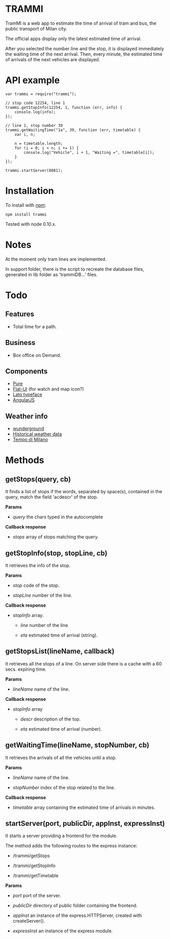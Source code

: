 TRAMMI
======

TramMI is a web app to estimate the time of arrival of tram and bus, the public
transport of Milan city.

The official apps display only the latest estimated time of arrival.

After you selected the number line and the stop, it is displayed immediately the
waiting time of the next arrival. Then, every minute, the estimated time of
arrivals of the next vehicles are displayed.

API example
===========

    var trammi = require("trammi");

    // stop code 12254, line 1
    trammi.getStopInfo(12254, 1, function (err, info) {
        console.log(info);
    });

    // line 1, stop number 39
    trammi.getWaitingTime("1a", 39, function (err, timetable) {
        var i, n;

        n = timetable.length;
        for (i = 0; i < n; i += 1) {
            console.log("Vehicle", i + 1, "Waiting =", timetable[i]);
        }
    });

    trammi.startServer(8081);

Installation
============

To install with [npm](http://github.com/isaacs/npm):

    npm install trammi

Tested with node 0.10.x.

Notes
=====

At the moment only tram lines are implemented.

In support folder, there is the script to recreate the database files, generated
in lib folder as 'trammiDB...' files.

Todo
====

Features
--------

- Total time for a path.

Business
--------

- Box office on Demand.

Components
----------

- [Pure](http://purecss.io/)
- [Flat-UI](https://github.com/designmodo/Flat-UI) (for watch and map icon?)
- [Lato typeface](http://www.google.com/webfonts/specimen/Lato)
- [AngularJS](http://angularjs.org/)

Weather info
------------

- [wunderground](http://www.wunderground.com/weather/api/d/documentation.html)
- [Historical weather data](http://allthingsr.blogspot.it/2012/04/getting-historical-weather-data-in-r.html)
- [Tempo di Milano](http://www.tempodimilano.it/)

Methods
=======

getStops(query, cb)
--------

It finds a list of stops if the words, separated by space(s), contained in the
query, match the field 'acdescr' of the stop.

**Params**

- *query* the chars typed in the autocomplete

**Callback response**

- *stops* array of stops matching the query.


getStopInfo(stop, stopLine, cb)
-----------

It retrieves the info of the stop.

**Params**

- *stop* code of the stop.

- *stopLine*  number of the line.

**Callback response**

- *stopInfo* array.

    - *line* number of the line.

    - *eta* estimated time of arrival (string).

getStopsList(lineName, callback)
------------

It retrieves all the stops of a line. On server side there is a cache with a
60 secs. expiring time.

**Params**

- *lineName* name of the line.

**Callback response**

- *stopInfo* array

    - *descr* description of the top.

    - *eta* estimated time of arrival (number).

getWaitingTime(lineName, stopNumber, cb)
--------------

It retrieves the arrivals of all the vehicles until a stop.

**Params**

- *lineName* name of the line.

- *stopNumber* index of the stop related to the line.

**Callback response**

- *timetable* array containing the estimated time of arrivals in minutes.


startServer(port, publicDir, appInst, expressInst)
-----------

It starts a server providing a frontend for the module.

The method adds the following routes to the express instance:

- /trammi/getStops

- /trammi/getStopInfo

- /trammi/getTimetable

**Params**

- *port* port of the server.

- *publicDir* directory of public folder containing the frontend.

- *appInst* an instance of the express.HTTPServer, created with createServer().

- *expressInst* an instance of the express module.


